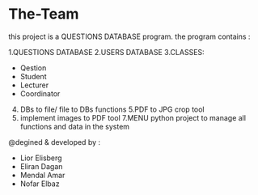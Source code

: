 # The-Team
this project is a QUESTIONS DATABASE program.
the program contains :

1.QUESTIONS DATABASE
2.USERS DATABASE
3.CLASSES:
  * Qestion
  * Student
  * Lecturer
  * Coordinator
4. DBs to file/ file to DBs functions
5.PDF to JPG crop tool
6. implement images to PDF tool
7.MENU python project to manage all functions and data in the system

@degined & developed by :
  * Lior Elisberg
  * Eliran Dagan
  * Mendal Amar
  * Nofar Elbaz
          

